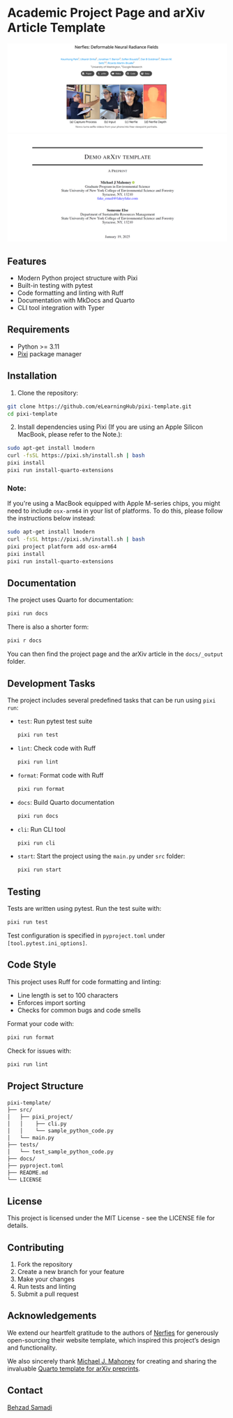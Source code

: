 # Academic Project Page and arXiv Article Template

![](images/project-page.png)
![](images/arxiv-article.png)

## Features

- Modern Python project structure with Pixi
- Built-in testing with pytest
- Code formatting and linting with Ruff
- Documentation with MkDocs and Quarto
- CLI tool integration with Typer

## Requirements

- Python >= 3.11
- [Pixi](https://prefix.dev/docs/pixi/overview) package manager

## Installation

1. Clone the repository:
```bash
git clone https://github.com/eLearningHub/pixi-template.git
cd pixi-template
```

2. Install dependencies using Pixi (If you are using an Apple Silicon MacBook, please refer to the Note.):
```bash
sudo apt-get install lmodern
curl -fsSL https://pixi.sh/install.sh | bash
pixi install
pixi run install-quarto-extensions
```

### Note:
If you're using a MacBook equipped with Apple M-series chips, you might need to include `osx-arm64` in your list of platforms. To do this, please follow the instructions below instead:

```bash
sudo apt-get install lmodern
curl -fsSL https://pixi.sh/install.sh | bash
pixi project platform add osx-arm64
pixi install
pixi run install-quarto-extensions
```


## Documentation

The project uses Quarto for documentation:

```bash
pixi run docs
```

There is also a shorter form:

```bash
pixi r docs
```

You can then find the project page and the arXiv article in the `docs/_output` folder.

## Development Tasks

The project includes several predefined tasks that can be run using `pixi run`:

- `test`: Run pytest test suite
  ```bash
  pixi run test
  ```

- `lint`: Check code with Ruff
  ```bash
  pixi run lint
  ```

- `format`: Format code with Ruff
  ```bash
  pixi run format
  ```

- `docs`: Build Quarto documentation
  ```bash
  pixi run docs
  ```

- `cli`: Run CLI tool
  ```bash
  pixi run cli
  ```

- `start`: Start the project using the `main.py` under `src` folder:
  ```bash
  pixi run start
  ```

## Testing

Tests are written using pytest. Run the test suite with:

```bash
pixi run test
```

Test configuration is specified in `pyproject.toml` under `[tool.pytest.ini_options]`.

## Code Style

This project uses Ruff for code formatting and linting:

- Line length is set to 100 characters
- Enforces import sorting
- Checks for common bugs and code smells

Format your code with:
```bash
pixi run format
```

Check for issues with:
```bash
pixi run lint
```

## Project Structure
```
pixi-template/
├── src/
│   ├── pixi_project/
│   │    ├── cli.py
│   │    └── sample_python_code.py
│   └── main.py
├── tests/
│   └── test_sample_python_code.py
├── docs/
├── pyproject.toml
├── README.md
└── LICENSE
```

## License

This project is licensed under the MIT License - see the LICENSE file for details.

## Contributing

1. Fork the repository
2. Create a new branch for your feature
3. Make your changes
4. Run tests and linting
5. Submit a pull request

## Acknowledgements

We extend our heartfelt gratitude to the authors of [Nerfies](https://nerfies.github.io/) for generously open-sourcing their website template, which inspired this project’s design and functionality.  

We also sincerely thank [Michael J. Mahoney](https://www.mm218.dev/) for creating and sharing the invaluable [Quarto template for arXiv preprints](https://github.com/mikemahoney218/quarto-arxiv).  

## Contact

[Behzad Samadi](https://www.mechatronics3d.com/)

